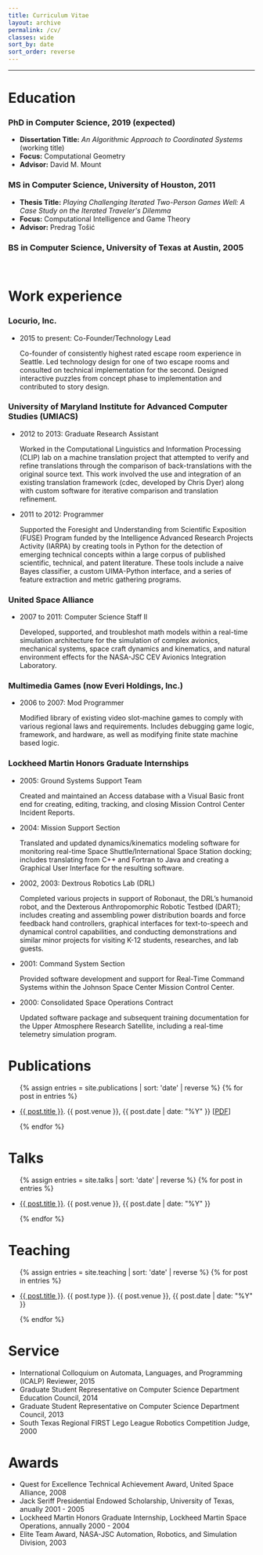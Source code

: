 ```yaml
---
title: Curriculum Vitae
layout: archive
permalink: /cv/
classes: wide
sort_by: date
sort_order: reverse
---
```


___


Education
======
### PhD in Computer Science, 2019 (expected)
* **Dissertation Title:** _An Algorithmic Approach to Coordinated Systems_ (working title)
* **Focus:** Computational Geometry
* **Advisor:** David M. Mount

### MS in Computer Science, University of Houston, 2011
* **Thesis Title:** _Playing Challenging Iterated Two-Person Games Well: A Case Study on the Iterated Traveler's Dilemma_
* **Focus:** Computational Intelligence and Game Theory
* **Advisor:** Predrag Tošić

### BS in Computer Science, University of Texas at Austin, 2005  
<br>

Work experience
======
### Locurio, Inc.
* 2015 to present: Co-Founder/Technology Lead

	Co-founder of consistently highest rated escape room experience in Seattle. Led technology design for one of two escape rooms and consulted on technical implementation for the second. Designed interactive puzzles from concept phase to implementation and contributed to story design. 

### University of Maryland Institute for Advanced Computer Studies (UMIACS)
* 2012 to 2013: Graduate Research Assistant

  Worked in the Computational Linguistics and Information Processing (CLIP) lab on a machine translation project that attempted to verify and refine translations through the comparison of back-translations with the original source text. This work involved the use and integration of an existing translation framework (cdec, developed by Chris Dyer) along with custom software for iterative comparison and translation refinement.
  
* 2011 to 2012: Programmer

  Supported the Foresight and Understanding from Scientific Exposition (FUSE) Program funded by the Intelligence Advanced Research Projects Activity (IARPA) by creating tools in Python for the detection of emerging technical concepts within a large corpus of published scientific, technical, and patent literature. These tools include a naive Bayes classifier, a custom UIMA-Python interface, and a series of feature extraction and metric gathering programs.

### United Space Alliance
* 2007 to 2011: Computer Science Staff II
  
  Developed, supported, and troubleshot math models within a real-time simulation architecture for the simulation of complex avionics, mechanical systems, space craft dynamics and kinematics, and natural environment effects for the NASA-JSC CEV Avionics Integration Laboratory.
  
### Multimedia Games (now Everi Holdings, Inc.)
* 2006 to 2007: Mod Programmer
  
  Modified library of existing video slot-machine games to comply with various regional laws and requirements. Includes debugging game logic, framework, and hardware, as well as modifying finite state machine based logic.
  
### Lockheed Martin Honors Graduate Internships
* 2005: Ground Systems Support Team

  Created and maintained an Access database with a Visual Basic front end for creating, editing, tracking, and closing Mission Control Center Incident Reports.
  
* 2004: Mission Support Section

  Translated and updated dynamics/kinematics modeling software for monitoring real-time Space Shuttle/International Space Station docking; includes translating from C++ and Fortran to Java and creating a Graphical User Interface for the resulting software.
  
* 2002, 2003: Dextrous Robotics Lab (DRL)

  Completed various projects in support of Robonaut, the DRL’s humanoid robot, and the Dexterous Anthropomorphic Robotic Testbed (DART); includes creating and assembling power distribution boards and force feedback hand controllers, graphical interfaces for text-to-speech and dynamical control capabilities, and conducting demonstrations and similar minor projects for visiting K-12 students, researches, and lab guests.
  
* 2001: Command System Section

  Provided software development and support for Real-Time Command Systems within the Johnson Space Center Mission Control Center.
  
* 2000: Consolidated Space Operations Contract

  Updated software package and subsequent training documentation for the Upper Atmosphere Research Satellite, including a real-time telemetry simulation program.

Publications
======
<ul>
  {% assign entries = site.publications | sort: 'date' | reverse  %}
	{% for post in entries %}
		<li>
			<p><a href="{{ post.url }}">{{ post.title }}</a>. {{ post.venue }}, {{ post.date | date: "%Y" }} [<a href="{{ post.paperurl }}">PDF</a>]</p>
		</li>
	{% endfor %}
</ul>
  
Talks
======
<ul>
  {% assign entries = site.talks | sort: 'date' | reverse  %}
  {% for post in entries %}
		<li>
			<p><a href="{{ post.url }}">{{ post.title }}</a>. {{ post.venue }}, {{ post.date | date: "%Y" }} </p>
		</li>
	{% endfor %}
</ul>
  
Teaching
======
<ul>
  {% assign entries = site.teaching | sort: 'date' | reverse  %}
  {% for post in entries %}
		<li>
			<p><a href="{{ post.url }}">{{ post.title }}</a>. {{ post.type }}. {{ post.venue }}, {{ post.date | date: "%Y" }} </p>
		</li>
	{% endfor %}
</ul>
  
Service
======
* International Colloquium on Automata, Languages, and Programming (ICALP) Reviewer, 2015
* Graduate Student Representative on Computer Science Department Education Council, 2014
* Graduate Student Representative on Computer Science Department Council, 2013
* South Texas Regional FIRST Lego League Robotics Competition Judge, 2000

Awards
======
* Quest for Excellence Technical Achievement Award, United Space Alliance, 2008
* Jack Seriff Presidential Endowed Scholarship, University of Texas, anually 2001 - 2005
* Lockheed Martin Honors Graduate Internship, Lockheed Martin Space Operations, annually 2000 - 2004
* Elite Team Award, NASA-JSC Automation, Robotics, and Simulation Division, 2003
